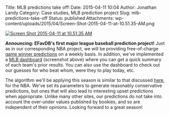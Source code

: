 Title: MLB predictions take off!
Date: 2015-04-11 10:04
Author: Jonathan Landy
Category: Case studies, MLB prediction project
Slug: mlb-predictions-take-off
Status: published
Attachments: wp-content/uploads/2015/04/Screen-Shot-2015-04-11-at-10.51.35-AM.png

[![Screen Shot 2015-04-11 at 10.51.35 AM]({static}/wp-content/uploads/2015/04/Screen-Shot-2015-04-11-at-10.51.35-AM.png)]({static}/wp-content/uploads/2015/04/Screen-Shot-2015-04-11-at-10.51.35-AM.png)

**Announcing: EFavDB's first major league baseball prediction project!** Just as in our corresponding NBA project, we will be providing free-of-charge [game winner predictions](http://efavdb.com/weekly-mlb-predictions/) on a weekly basis. In addition, we've implemented a [MLB dashboard](http://efavdb.com/mlb-dash/) (screenshot above) where you can get a quick summary of each team's prior results. You can also use the dashboard to check out our guesses for who beat whom, were they to play today, etc.

The algorithm we'll be applying this season is similar to that discussed [here](http://efavdb.com/nba-learner-2013-14-warmup/), for the NBA. We've set its parameters to generate reasonably conservative predictions, but ones that will also lead to interesting upset predictions when appropriate. Unlike many other sites, our predictions do not take into account the over-under values published by bookies, and so are independent of their opinions. Looking forward to a great season!
